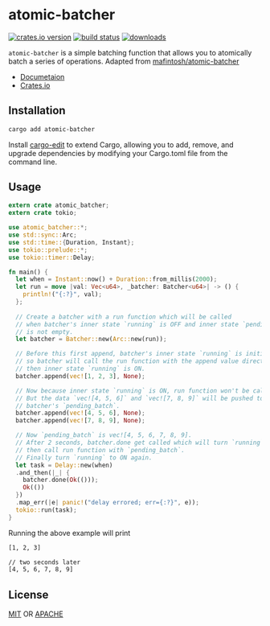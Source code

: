 # atomic-batcher

[![crates.io version][1]][2] [![build status][3]][4] [![downloads][5]][6]

`atomic-batcher` is a simple batching function that allows you to atomically batch a series of operations. Adapted from [mafintosh/atomic-batcher](https://github.com/mafintosh/atomic-batcher)

- [Documetaion](https://docs.rs/atomic-batcher)
- [Crates.io](https://crates.io/crate/atomic-batcher)

## Installation

```sh
cargo add atomic-batcher
```

Install [cargo-edit](https://github.com/killercup/cargo-edit) to extend Cargo, allowing you to add, remove, and upgrade dependencies by modifying your Cargo.toml file from the command line.

## Usage

```rust
extern crate atomic_batcher;
extern crate tokio;

use atomic_batcher::*;
use std::sync::Arc;
use std::time::{Duration, Instant};
use tokio::prelude::*;
use tokio::timer::Delay;

fn main() {
  let when = Instant::now() + Duration::from_millis(2000);
  let run = move |val: Vec<u64>, _batcher: Batcher<u64>| -> () {
    println!("{:?}", val);  
  };
  
  // Create a batcher with a run function which will be called  
  // when batcher's inner state `running` is OFF and inner state `pending_batch`
  // is not empty.
  let batcher = Batcher::new(Arc::new(run));

  // Before this first append, batcher's inner state `running` is initial OFF, 
  // so batcher will call the run function with the append value directly,
  // then inner state `running` is ON.  
  batcher.append(vec![1, 2, 3], None);

  // Now because inner state `running` is ON, run function won't be called.
  // But the data `vec![4, 5, 6]` and `vec![7, 8, 9]` will be pushed to 
  // batcher's `pending_batch`.  
  batcher.append(vec![4, 5, 6], None);
  batcher.append(vec![7, 8, 9], None);

  // Now `pending_batch` is vec![4, 5, 6, 7, 8, 9].
  // After 2 seconds, batcher.done get called which will turn `running` to OFF,
  // then call run function with `pending_batch`.
  // Finally turn `running` to ON again.  
  let task = Delay::new(when)
  .and_then(|_| {
    batcher.done(Ok(()));
    Ok(())
  })
  .map_err(|e| panic!("delay errored; err={:?}", e));
  tokio::run(task);
}
```

Running the above example will print

```sh
[1, 2, 3]

// two seconds later
[4, 5, 6, 7, 8, 9]
```

## License
[MIT](./LICENSE-MIT) OR [APACHE](./LICENSE-APACHE)

[1]: https://img.shields.io/crates/v/atomic-batcher.svg?style=flat-square
[2]: https://crates.io/crates/atomic-batcher
[3]: https://api.travis-ci.org/datrs/atomic-batcher.svg?branch=master
[4]: https://travis-ci.org/datrs/atomic-batcher
[5]: https://img.shields.io/crates/d/atomic-batcher.svg?style=flat-square
[6]: https://crates.io/crate/atomic-batcher